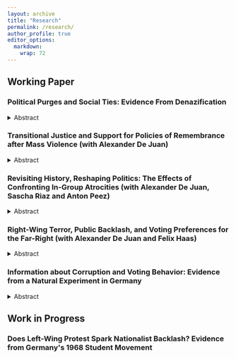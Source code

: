 ```yaml
---
layout: archive
title: "Research"
permalink: /research/
author_profile: true
editor_options: 
  markdown: 
    wrap: 72
---
```


## Working Paper

### Political Purges and Social Ties: Evidence From Denazification

<details>

<summary>Abstract</summary>

<p align="justify">

How do social ties between administrators and defendants affect the
implementation of personnel transitional justice policies? To address
issues of inherited personnel, countries undergoing transitions from
autocratic rule frequently implement mechanisms like purges or criminal
trials. While a considerable number of studies investigates the
consequences of these policies, less is known about factors that shape
their implementation. Building on insights from administration research,
I analyze how differences in social ties shape the outcomes of a mass
purge by drawing on data of approx. 50000 denazification trials from
British occupied Nazi Germany. I investigate the effects of two
different forms of ties: social identity and networks. I leverage
variation regarding the level of ties between administrators and
defendants resulting from the delegation of denazification to German
authorities and defendants' different migratory backgrounds. My results
point to an ambivalent effect of ties in the context of transitional
justice policies: while identity ties lead to more lenient ruling,
network ties seem to have the opposite effect. The study's findings shed
new light on transitional justice and the persistence of political
personnel in the shadow of dictatorship.

</p>

</details>

### <a href="https://osf.io/ekwun/" style="text-decoration:none">Transitional Justice and Support for Policies of Remembrance after Mass Violence</a> (with <a href="https://www.alexander-dejuan.de/" style="text-decoration:none">Alexander De Juan</a>)

<details>

<summary>Abstract</summary>

<p align="justify">

This study investigates how individual beliefs regarding punitive
transitional justice measures shape the support for policies of
remembrance. While previous research on transitional justice has
predominantly focused on its immediate consequences, less is known about
long-term consequences and the potential for unintended side-effects. We
investigate such potential "hidden long-term costs" of punitive
transitional justice in the case of the Denazification of Germany after
WWII. We implement an online survey in a sample of approx. 2000 German
voters. To assess the effect of different perceptions regarding the
extent of punitive transitional justice, we (1) manipulate respondents'
beliefs regarding the degree to which Nazi perpetrators have been
sanctioned through Denazification in a survey experiment and (2) exploit
historical variation in the intensity of Denazification across former
occupation zones.

</p>

</details>

### <a href="https://osf.io/preprints/osf/esh6f"  style="text-decoration:none">Revisiting History, Reshaping Politics: The Effects of Confronting In-Group Atrocities</a> (with <a href="https://www.alexander-dejuan.de/" style="text-decoration:none">Alexander De Juan</a>, <a href="https://www.saschariaz.com/" style="text-decoration:none">Sascha Riaz</a> and <a href="https://antonpeez.github.io/" style="text-decoration:none">Anton Peez</a>)

<details>

<summary>Abstract</summary>

<p align="justify">

How do voters react when self-serving collective memories are challenged? We study 
the controversial first “Wehrmacht Exhibition” (1995–1999), which, for the first time, 
exposed the German public to gruesome details about war crimes committed by the German 
military during WWII. The traveling exhibition challenged the ‘myth of the clean
Wehrmacht’: the widespread but incorrect post-war narrative that Adolf Hitler and the
Nazi Party alone designed the war of annihilation and that war crimes were only committed 
by the SS, not by the German military. To study how different segments of the
electorate reacted to the exhibition, we leverage high-frequency survey data of more than
160,000 voters in a staggered difference-in-differences setup. We find that the exhibition
triggered fierce political backlash. The social democratic SPD - the main proponent of the
exhibition - loses about eight percentage points in electoral support following the opening 
of the exhibition in a given locality. These results are driven by the sons of WWII
veterans, especially those cohorts whose fathers were most likely to have been killed in
action or died as prisoners of war. We support these analyses with qualitative evidence
drawn from over 1.200 letters to the editor commenting on the exhibition.

</p>

</details>

### <a href="https://osf.io/9szm7/"  style="text-decoration:none">Right-Wing Terror, Public Backlash, and Voting Preferences for the Far-Right</a> (with <a href="https://www.alexander-dejuan.de/" style="text-decoration:none">Alexander De Juan</a> and <a href="https://felixhaass.de/" style="text-decoration:none">Felix Haas</a>)

<details>

<summary>Abstract</summary>

<p align="justify">

How does right-wing terrorism affect electoral support for populist radical right parties
(PRRP)? Recent research has produced contrary answers to this question. We argue that
only high-profile attacks, whose motives and targets mirror PRRPs’ nativist agenda are likely
to generate a media backlash that dampens electoral support for PRRPs. We test this argu-
ment combining high-frequency survey and social media data with a natural and survey
experimental design. We find that right-wing terror reduced support for the right-wing
populist party Alternative für Deutschland after one of the most intense nativist attacks in
recent German history. A case comparison with three other high-profile attacks and an
analysis of all 98 fatal right-wing attacks in Germany between 1990 and 2020 support our
argument. Our findings help to understand how political violence triggers partisan detach-
ment and have important implications for media responsibility in the aftermath of terrorist
attacks.

</p>

</details>

### Information about Corruption and Voting Behavior: Evidence from a Natural Experiment in Germany

<details>

<summary>Abstract</summary>

<p align="justify">

How do voters respond to information about corruption? Research
investigating electoral responses to corruption has thus far generated
mixed results and research in this area generally faces a number of
methodological problems. While observational studies linking aggregate
corruption levels and political behavior usually raise concerns about
endogeneity, experimental methods may suffer from problems like social
desirability bias or a lack of external validity. In this paper, I
bypass these issues by analyzing a natural experiment generated by a
corruption scandal around the procurement of face masks during the
COVID-19 pandemic in Germany. I exploit the differential exposure to the
corruption scandal of mail and ballot-box voters prior to a major
regional election in a difference-in-differences design. Comparing
electoral outcomes across mail and ballot-box electorates in 1109
municipalities over time, I find that corruption leads to a reduction of
the affected party's vote share of approximately 5% in the exposed
electorate. Furthermore, I find similar effects for the party's
coalition partner indicating that corruption may produce negative
spillovers for other incumbent parties. This study sheds new light on
corruption and voting behavior by showing that misconduct by public
officials can produce substantive electoral responses that have the
potential to move well beyond an affected party.

</p>

</details>

## Work in Progress

### Does Left-Wing Protest Spark Nationalist Backlash? Evidence from Germany's 1968 Student Movement
